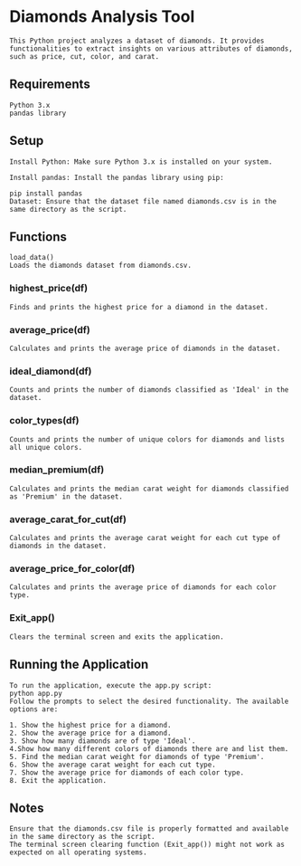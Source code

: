 # Diamonds Analysis Tool
    This Python project analyzes a dataset of diamonds. It provides functionalities to extract insights on various attributes of diamonds, such as price, cut, color, and carat.

## Requirements
    Python 3.x
    pandas library
## Setup
    Install Python: Make sure Python 3.x is installed on your system.

    Install pandas: Install the pandas library using pip:

    pip install pandas
    Dataset: Ensure that the dataset file named diamonds.csv is in the same directory as the script.
## Functions
    load_data()
    Loads the diamonds dataset from diamonds.csv.

### highest_price(df)
    Finds and prints the highest price for a diamond in the dataset.
### average_price(df)
    Calculates and prints the average price of diamonds in the dataset.
### ideal_diamond(df)
    Counts and prints the number of diamonds classified as 'Ideal' in the dataset.
### color_types(df)
    Counts and prints the number of unique colors for diamonds and lists all unique colors.
### median_premium(df)
    Calculates and prints the median carat weight for diamonds classified as 'Premium' in the dataset.
### average_carat_for_cut(df)
    Calculates and prints the average carat weight for each cut type of diamonds in the dataset.
### average_price_for_color(df)
    Calculates and prints the average price of diamonds for each color type.
### Exit_app()
    Clears the terminal screen and exits the application.
## Running the Application
    To run the application, execute the app.py script:
    python app.py
    Follow the prompts to select the desired functionality. The available options are:

    1. Show the highest price for a diamond.
    2. Show the average price for a diamond.
    3. Show how many diamonds are of type 'Ideal'.
    4.Show how many different colors of diamonds there are and list them.
    5. Find the median carat weight for diamonds of type 'Premium'.
    6. Show the average carat weight for each cut type.
    7. Show the average price for diamonds of each color type.
    8. Exit the application.
 ## Notes
    Ensure that the diamonds.csv file is properly formatted and available in the same directory as the script.
    The terminal screen clearing function (Exit_app()) might not work as expected on all operating systems.
